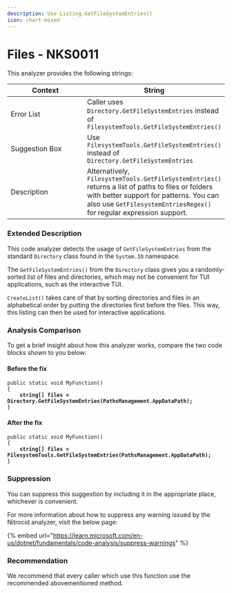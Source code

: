```yaml
---
description: Use Listing.GetFileSystemEntries()
icon: chart-mixed
---
```


# Files - NKS0011

This analyzer provides the following strings:

<table><thead><tr><th width="174">Context</th><th>String</th></tr></thead><tbody><tr><td>Error List</td><td>Caller uses <code>Directory.GetFileSystemEntries</code> instead of <code>FilesystemTools.GetFileSystemEntries()</code></td></tr><tr><td>Suggestion Box</td><td>Use <code>FilesystemTools.GetFileSystemEntries()</code> instead of <code>Directory.GetFileSystemEntries</code></td></tr><tr><td>Description</td><td>Alternatively, <code>FilesystemTools.GetFileSystemEntries()</code> returns a list of paths to files or folders with better support for patterns. You can also use <code>GetFilesystemEntriesRegex()</code> for regular expression support.</td></tr></tbody></table>

### Extended Description

This code analyzer detects the usage of `GetFileSystemEntries` from the standard `Directory` class found in the `System.IO` namespace.

The `GetFileSystemEntries()` from the `Directory` class gives you a randomly-sorted list of files and directories, which may not be convenient for TUI applications, such as the interactive TUI.

`CreateList()` takes care of that by sorting directories and files in an alphabetical order by putting the directories first before the files. This way, this listing can then be used for interactive applications.

### Analysis Comparison

To get a brief insight about how this analyzer works, compare the two code blocks shown to you below:

#### Before the fix

<pre class="language-csharp" data-title="Somewhere in your mod code..." data-line-numbers><code class="lang-csharp">public static void MyFunction()
{
<strong>    string[] files = Directory.GetFileSystemEntries(PathsManagement.AppDataPath);
</strong>}
</code></pre>

#### After the fix

<pre class="language-csharp" data-title="Somewhere in your mod code..." data-line-numbers><code class="lang-csharp">public static void MyFunction()
{
<strong>    string[] files = FilesystemTools.GetFileSystemEntries(PathsManagement.AppDataPath);
</strong>}
</code></pre>

### Suppression

You can suppress this suggestion by including it in the appropriate place, whichever is convenient.

For more information about how to suppress any warning issued by the Nitrocid analyzer, visit the below page:

{% embed url="https://learn.microsoft.com/en-us/dotnet/fundamentals/code-analysis/suppress-warnings" %}

### Recommendation

We recommend that every caller which use this function use the recommended abovementioned method.
